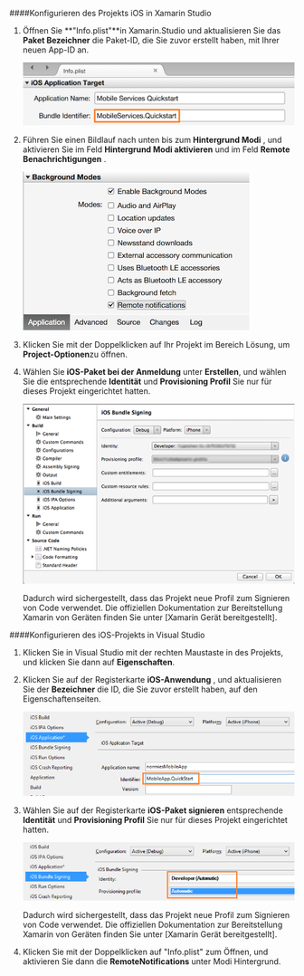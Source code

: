 ####<a name="configuring-the-ios-project-in-xamarin-studio"></a>Konfigurieren des Projekts iOS in Xamarin Studio

1. Öffnen Sie **"Info.plist"**in Xamarin.Studio und aktualisieren Sie das **Paket Bezeichner** die Paket-ID, die Sie zuvor erstellt haben, mit Ihrer neuen App-ID an.

    ![](./media/app-service-mobile-xamarin-ios-configure-project/mobile-services-ios-push-21.png)

2. Führen Sie einen Bildlauf nach unten bis zum **Hintergrund Modi** , und aktivieren Sie im Feld **Hintergrund Modi aktivieren** und im Feld **Remote Benachrichtigungen** . 

    ![](./media/app-service-mobile-xamarin-ios-configure-project/mobile-services-ios-push-22.png)

3. Klicken Sie mit der Doppelklicken auf Ihr Projekt im Bereich Lösung, um **Project-Optionen**zu öffnen.

4.  Wählen Sie **iOS-Paket bei der Anmeldung** unter **Erstellen**, und wählen Sie die entsprechende **Identität** und **Provisioning Profil** Sie nur für dieses Projekt eingerichtet hatten. 

    ![](./media/app-service-mobile-xamarin-ios-configure-project/mobile-services-ios-push-20.png)

    Dadurch wird sichergestellt, dass das Projekt neue Profil zum Signieren von Code verwendet. Die offiziellen Dokumentation zur Bereitstellung Xamarin von Geräten finden Sie unter [Xamarin Gerät bereitgestellt].

####<a name="configuring-the-ios-project-in-visual-studio"></a>Konfigurieren des iOS-Projekts in Visual Studio

1. Klicken Sie in Visual Studio mit der rechten Maustaste in des Projekts, und klicken Sie dann auf **Eigenschaften**.

2. Klicken Sie auf der Registerkarte **iOS-Anwendung** , und aktualisieren Sie der **Bezeichner** die ID, die Sie zuvor erstellt haben, auf den Eigenschaftenseiten.

    ![](./media/app-service-mobile-xamarin-ios-configure-project/mobile-services-ios-push-23.png)

3. Wählen Sie auf der Registerkarte **iOS-Paket signieren** entsprechende **Identität** und **Provisioning Profil** Sie nur für dieses Projekt eingerichtet hatten. 

    ![](./media/app-service-mobile-xamarin-ios-configure-project/mobile-services-ios-push-24.png)

    Dadurch wird sichergestellt, dass das Projekt neue Profil zum Signieren von Code verwendet. Die offiziellen Dokumentation zur Bereitstellung Xamarin von Geräten finden Sie unter [Xamarin Gerät bereitgestellt].

4. Klicken Sie mit der Doppelklicken auf "Info.plist" zum Öffnen, und aktivieren Sie dann die **RemoteNotifications** unter Modi Hintergrund. 



[Xamarin zur Bereitstellung von Geräten]: http://developer.xamarin.com/guides/ios/getting_started/installation/device_provisioning/